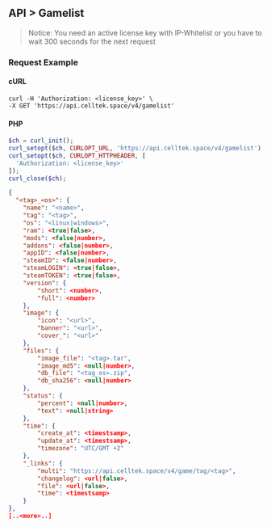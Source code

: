## API > Gamelist

> Notice: You need an active license key with IP-Whitelist or you have to wait 300 seconds for the next request 

### Request Example

<!-- tabs:start -->
#### **cURL**

```cURL
curl -H 'Authorization: <license_key>' \
-X GET 'https://api.celltek.space/v4/gamelist'
```

#### **PHP**

```php
$ch = curl_init();
curl_setopt($ch, CURLOPT_URL, 'https://api.celltek.space/v4/gamelist');
curl_setopt($ch, CURLOPT_HTTPHEADER, [
  'Authorization: <license_key>'
]);
curl_close($ch);
```
<!-- tabs:end -->

```json
{
  "<tag>_<os>": {
	"name": "<name>",
	"tag": "<tag>",
	"os": "<linux|windows>",
	"ram": <true|false>,
	"mods": <false|number>,
	"addons": <false|number>,
	"appID": <false|number>,
	"steamID": <false|number>,
	"steamLOGIN": <true|false>,
	"steamTOKEN": <true|false>,
	"version": {
		"short": <number>,
		"full": <number>
	},
	"image": {
		"icon": "<url>",
		"banner": "<url>",
		"cover_": "<url>"
	},
	"files": {
		"image_file": "<tag>.tar",
		"image_md5": <null|number>,
		"db_file": "<tag_os>.zip",
		"db_sha256": <null|number>
	},
	"status": {
		"percent": <null|number>,
		"text": <null|string>
	},
	"time": {
		"create_at": <timestsamp>,
		"update_at": <timestsamp>,
		"timezone": "UTC/GMT +2"
	},
	"_links": {
		"multi": "https://api.celltek.space/v4/game/tag/<tag>",
		"changelog": <url|false>,
		"file": <url|false>,
		"time": <timestsamp>
	}
},
[..<more>..]
```
